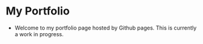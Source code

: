 # My Portfolio
- Welcome to my portfolio page hosted by Github pages. This is currently a work in progress.